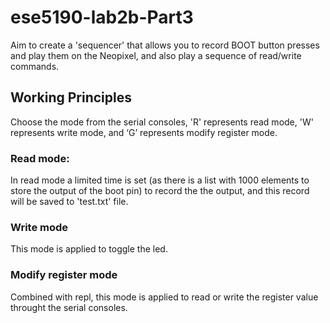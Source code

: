 # ese5190-lab2b-Part3
Aim to create a 'sequencer' that allows you to record BOOT button presses and play them on the Neopixel, and also play a sequence of read/write commands. 

## Working Principles
Choose the mode from the serial consoles, 'R' represents read mode, 'W' represents write mode, and ‘G’ represents modify register mode. 

### Read mode: 
In read mode a limited time is set (as there is a list with 1000 elements to store the output of the boot pin) to record the 
the output, and this record will be saved to 'test.txt' file.

### Write mode
This mode is applied to toggle the led.

### Modify register mode
Combined with repl, this mode is applied to read or write the register value throught the serial consoles.

